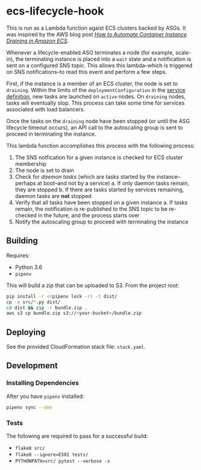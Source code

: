 # ecs-lifecycle-hook

This is run as a Lambda function agaist ECS clusters backed by ASGs.  It was inspired by the AWS blog post *[How to Automate Container Instance Draining in Amazon ECS](https://aws.amazon.com/blogs/compute/how-to-automate-container-instance-draining-in-amazon-ecs/)*.

Whenever a lifecycle-enabled ASG terminates a node (for example, scale-in), the terminating instance is placed into a `wait` state and a notification is sent on a configured SNS topic.  This allows this lambda–which is triggered on SNS notifications–to read this event and perform a few steps.

First, if the instance is a member of an ECS cluster, the node is set to `draining`.  Within the limits of the `deploymentConfiguration` in the [service definition](https://docs.aws.amazon.com/AmazonECS/latest/developerguide/service_definition_parameters.html), new tasks are launched on `active` nodes. On `draining` nodes, tasks will eventually stop. This process can take some time for services associated with load balancers.

Once the tasks on the `draining` node have been stopped (or until the ASG lifecycle timeout occurs), an API call to the autoscaling group is sent to proceed in terminating the instance. 

This lambda function accomplishes this process with the following process:

1. The SNS notfication for a given instance is checked for ECS cluster membership
1. The node is set to drain
1. Check for *daemon tasks* (which are tasks started by the instance–perhaps at boot–and not by a service)
    a. If only daemon tasks remain, they are stopped
    b. If there are tasks started by services remaining, daemon tasks are **not** stopped
1. Verify that all tasks have been stopped on a given instance
    a. If tasks remain, the notification is re-published to the SNS topic to be re-checked in the future, and the process starts over
1. Notify the autoscaling group to proceed with terminating the instance

## Building

Requires:

* Python 3.6
* `pipenv`

This will build a zip that can be uploaded to S3.  From the project root:

```bash
pip install -r <(pipenv lock -r) -t dist/
cp -a src/*.py dist/
cd dist && zip -r bundle.zip .
aws s3 cp bundle.zip s3://<your-bucket>/bundle.zip
```

## Deploying

See the provided CloudFormation stack file: `stack.yaml`.

## Development

### Installing Dependencies

After you have `pipenv` installed:

```bash
pipenv sync --dev
```

### Tests

The following are required to pass for a successful build:

* `flake8 src/`
* `flake8 --ignore=E501 tests/`
* `PYTHONPATH=src/ pytest --verbose -s`

